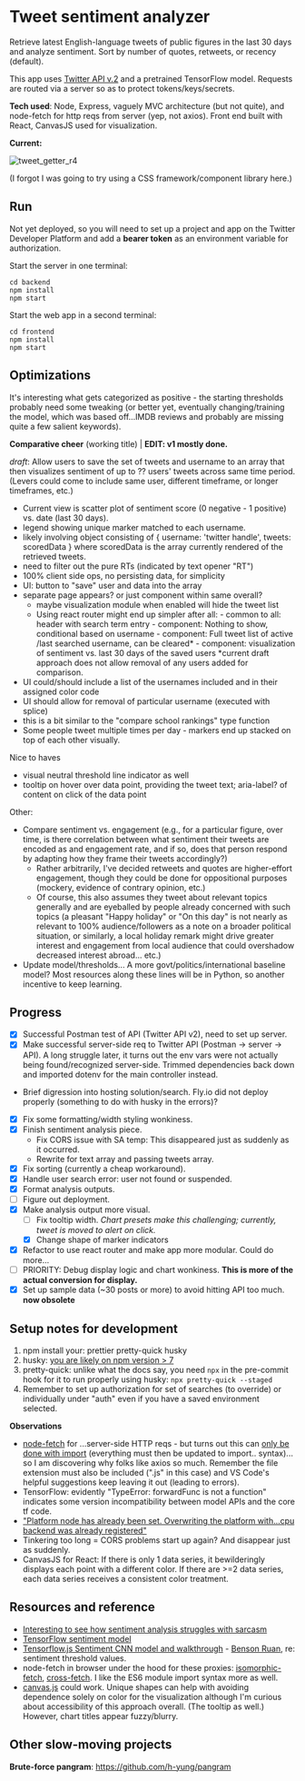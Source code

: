 # Tweet sentiment analyzer

Retrieve latest English-language tweets of public figures in the last 30 days and analyze sentiment. Sort by number of quotes, retweets, or recency (default). 

This app uses [Twitter API v.2](https://developer.twitter.com/en/docs/twitter-api) and a pretrained TensorFlow model. Requests are routed via a server so as to protect tokens/keys/secrets. 

**Tech used**: Node, Express, vaguely MVC architecture (but not quite), and node-fetch for http reqs from server (yep, not axios). Front end built with React, CanvasJS used for visualization.

**Current:**

![tweet_getter_r4](https://user-images.githubusercontent.com/102257735/193480844-9913a2d2-dccf-403d-9bb7-8caf88818d63.png)

(I forgot I was going to try using a CSS framework/component library here.)

## Run

Not yet deployed, so you will need to set up a project and app on the Twitter Developer Platform and add a **bearer token** as an environment variable for authorization.

Start the server in one terminal:

```
cd backend
npm install
npm start
```

Start the web app in a second terminal:

```
cd frontend
npm install
npm start
```

## Optimizations

It's interesting what gets categorized as positive - the starting thresholds probably need some tweaking (or better yet, eventually changing/training the model, which was based off...IMDB reviews and probably are missing quite a few salient keywords).

**Comparative cheer** (working title) | **EDIT: v1 mostly done.**

_draft_: Allow users to save the set of tweets and username to an array that then visualizes sentiment of up to ?? users' tweets across same time period. (Levers could come to include same user, different timeframe, or longer timeframes, etc.)

- Current view is scatter plot of sentiment score (0 negative - 1 positive) vs. date (last 30 days).
- legend showing unique marker matched to each username.
- likely involving object consisting of { username: 'twitter handle', tweets: scoredData } where scoredData is the array currently rendered of the retrieved tweets.
- need to filter out the pure RTs (indicated by text opener "RT")
- 100% client side ops, no persisting data, for simplicity
- UI: button to "save" user and data into the array
- separate page appears? or just component within same overall?
  - maybe visualization module when enabled will hide the tweet list
  - Using react router might end up simpler after all: - common to all: header with search term entry - component: Nothing to show, conditional based on username - component: Full tweet list of active /last searched username, can be cleared* - component: visualization of sentiment vs. last 30 days of the saved users
    *current draft approach does not allow removal of any users added for comparison.
- UI could/should include a list of the usernames included and in their assigned color code
- UI should allow for removal of particular username (executed with splice)
- this is a bit similar to the "compare school rankings" type function
- Some people tweet multiple times per day - markers end up stacked on top of each other visually.

Nice to haves

- visual neutral threshold line indicator as well
- tooltip on hover over data point, providing the tweet text; aria-label? of content on click of the data point

Other:

- Compare sentiment vs. engagement (e.g., for a particular figure, over time, is there correlation between what sentiment their tweets are encoded as and engagement rate, and if so, does that person respond by adapting how they frame their tweets accordingly?)
  - Rather arbitrarily, I've decided retweets and quotes are higher-effort engagement, though they could be done for oppositional purposes (mockery, evidence of contrary opinion, etc.)
  - Of course, this also assumes they tweet about relevant topics generally and are eyeballed by people already concerned with such topics (a pleasant "Happy holiday" or "On this day" is not nearly as relevant to 100% audience/followers as a note on a broader political situation, or similarly, a local holiday remark might drive greater interest and engagement from local audience that could overshadow decreased interest abroad... etc.)
- Update model/thresholds... A more govt/politics/international baseline model? Most resources along these lines will be in Python, so another incentive to keep learning.

## Progress

- [x] Successful Postman test of API (Twitter API v2), need to set up server.
- [x] Make successful server-side req to Twitter API (Postman -> server -> API). A long struggle later, it turns out the env vars were not actually being found/recognized server-side. Trimmed dependencies back down and imported dotenv for the main controller instead.
- Brief digression into hosting solution/search. Fly.io did not deploy properly (something to do with husky in the errors)?
- [x] Fix some formatting/width styling wonkiness.
- [x] Finish sentiment analysis piece.
  - Fix CORS issue with SA temp: This disappeared just as suddenly as it occurred.
  - Rewrite for text array and passing tweets array.
- [x] Fix sorting (currently a cheap workaround).
- [x] Handle user search error: user not found or suspended.
- [x] Format analysis outputs.
- [ ] Figure out deployment.
- [x] Make analysis output more visual. 
  - [ ] Fix tooltip width. _Chart presets make this challenging; currently, tweet is moved to alert on click._
  - [x] Change shape of marker indicators
- [x] Refactor to use react router and make app more modular. Could do more...
- [ ] PRIORITY: Debug display logic and chart wonkiness. **This is more of the actual conversion for display.**
- [x] Set up sample data (~30 posts or more) to avoid hitting API too much. **now obsolete**

## Setup notes for development

1. npm install your: prettier pretty-quick husky
2. husky: [you are likely on npm version > 7](https://dev.to/maithanhdanh/configuration-for-husky-pre-commit-1fo5)
3. pretty-quick: unlike what the docs say, you need `npx` in the pre-commit hook for it to run properly using husky: `npx pretty-quick --staged`
4. Remember to set up authorization for set of searches (to override) or individually under "auth" even if you have a saved environment selected.

**Observations**

- [node-fetch](https://github.com/node-fetch/node-fetch/tree/2.x#readme) for ...server-side HTTP reqs - but turns out this can [only be done with import](https://stackoverflow.com/questions/69081410/error-err-require-esm-require-of-es-module-not-supported) (everything must then be updated to import.. syntax)... so I am discovering why folks like axios so much. Remember the file extension must also be included (".js" in this case) and VS Code's helpful suggestions keep leaving it out (leading to errors).
- TensorFlow: evidently "TypeError: forwardFunc is not a function" indicates some version incompatibility between model APIs and the core tf code.
- ["Platform node has already been set. Overwriting the platform with…cpu backend was already registered"](https://discuss.tensorflow.org/t/platform-node-has-already-been-set-overwriting-the-platform-with-cpu-backend-was-already-registered/4978)
- Tinkering too long = CORS problems start up again? And disappear just as suddenly.
- CanvasJS for React: If there is only 1 data series, it bewilderingly displays each point with a different color. If there are >=2 data series, each data series receives a consistent color treatment.

## Resources and reference

- [Interesting to see how sentiment analysis struggles with sarcasm](https://www.csc2.ncsu.edu/faculty/healey/tweet_viz/)
- [TensorFlow sentiment model](https://github.com/tensorflow/tfjs-examples/tree/master/sentiment)
- [Tensorflow.js Sentiment CNN model and walkthrough](https://towardsdatascience.com/twitter-sentiment-analysis-with-node-js-ae1ed8dd8fa7) - [Benson Ruan](https://github.com/bensonruan/), re: sentiment threshold values.
- node-fetch in browser under the hood for these proxies: [isomorphic-fetch](https://www.npmjs.com/package/isomorphic-fetch), [cross-fetch](https://github.com/lquixada/cross-fetch#why-not-isomorphic-fetch). I like the ES6 module import syntax more as well.
- [canvas.js](https://canvasjs.com/react-charts/scatter-point-chart-custom-marker/) could work. Unique shapes can help with avoiding dependence solely on color for the visualization although I'm curious about accessibility of this approach overall. (The tooltip as well.) However, chart titles appear fuzzy/blurry.

## Other slow-moving projects

**Brute-force pangram**: https://github.com/h-yung/pangram
